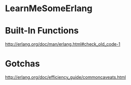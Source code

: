 # LearnMeSomeErlang

# Built-In Functions
http://erlang.org/doc/man/erlang.html#check_old_code-1

# Gotchas
http://erlang.org/doc/efficiency_guide/commoncaveats.html
